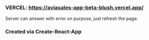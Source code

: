 ### VERCEL: https://aviasales-app-beta-blush.vercel.app/

Server can answer with error on purpose, just refresh the page.

### Created via Create-React-App

